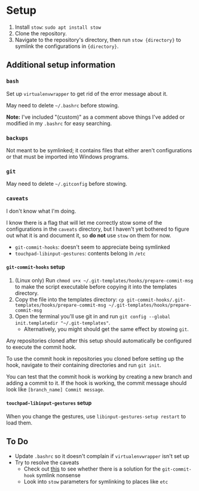 # Setup

1. Install `stow`: `sudo apt install stow`
2. Clone the repository.
3. Navigate to the repository's directory, then run `stow {directory}` to
    symlink the configurations in `{directory}`.

## Additional setup information

### `bash`

Set up `virtualenvwrapper` to get rid of the error message about it.

May need to delete `~/.bashrc` before stowing.

**Note:** I've included "(custom)" as a comment above things I've added or
modified in my `.bashrc` for easy searching.

### `backups`

Not meant to be symlinked; it contains files that either aren't configurations
or that must be imported into Windows programs.

### `git`

May need to delete `~/.gitconfig` before stowing.

### `caveats`

I don't know what I'm doing.

I know there is a flag that will let me correctly stow some of the
configurations in the `caveats` directory, but I haven't yet bothered to figure
out what it is and document it, so **do not** use `stow` on them for now.

- `git-commit-hooks`: doesn't seem to appreciate being symlinked
- `touchpad-libinput-gestures`: contents belong in `/etc`


#### `git-commit-hooks` setup

1. (Linux only) Run `chmod u+x ~/.git-templates/hooks/prepare-commit-msg` to
    make the script executable before copying it into the templates
    directory.
2. Copy the file into the templates directory:
    `cp git-commit-hooks/.git-templates/hooks/prepare-commit-msg ~/.git-templates/hooks/prepare-commit-msg`
3. Open the terminal you'll use git in and run
    `git config --global init.templatedir "~/.git-templates"`.
    - Alternatively, you might should get the same effect by stowing `git`.

Any repositories cloned after this setup should automatically be configured to
execute the commit hook.

To use the commit hook in repositories you cloned before setting up the hook,
navigate to their containing directories and run `git init`.

You can test that the commit hook is working by creating a new branch and
adding a commit to it. If the hook is working, the commit message should look
like `[branch_name] Commit message`.


#### `touchpad-libinput-gestures` setup

When you change the gestures, use `libinput-gestures-setup restart` to load them.


## To Do

- Update `.bashrc` so it doesn't complain if `virtualenvwrapper` isn't set up
- Try to resolve the caveats
    - Check out
    [this](https://stackoverflow.com/questions/4592838/symbolic-link-to-a-hook-in-git)
    to see whether there is a solution for the `git-commit-hook` symlink
    nonsense
    - Look into `stow` parameters for symlinking to places like `etc`
